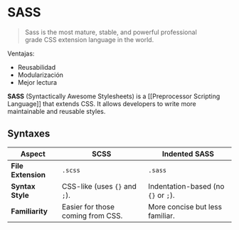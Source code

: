 # **SASS**

> Sass is the most mature, stable, and powerful professional grade CSS extension language in the world.

Ventajas:
- Reusabilidad
- Modularización
- Mejor lectura

**SASS** (Syntactically Awesome Stylesheets) is a [[Preprocessor Scripting Language]] that extends CSS. It allows developers to write more maintainable and reusable styles.

## **Syntaxes**

|**Aspect**|**SCSS**|**Indented SASS**|
|---|---|---|
|**File Extension**|`.scss`|`.sass`|
|**Syntax Style**|CSS-like (uses `{}` and `;`).|Indentation-based (no `{}` or `;`).|
|**Familiarity**|Easier for those coming from CSS.|More concise but less familiar.|